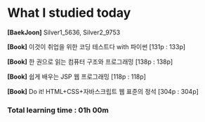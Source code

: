 <h1>What I studied today</h1>

<strong>[BaekJoon]</strong> Silver1_5636, Silver2_9753

<strong>[Book]</strong> 이것이 취업을 위한 코딩 테스트다 with 파이썬 [131p : 133p]

<strong>[Book]</strong> 한 권으로 읽는 컴퓨터 구조와 프로그래밍 [138p : 138p]

<strong>[Book]</strong> 쉽게 배우는 JSP 웹 프로그래밍 [118p : 118p]

<strong>[Book]</strong> Do it! HTML+CSS+자바스크립트 웹 표준의 정석 [304p : 304p]

<h3>Total learning time : 01h 00m</h3>